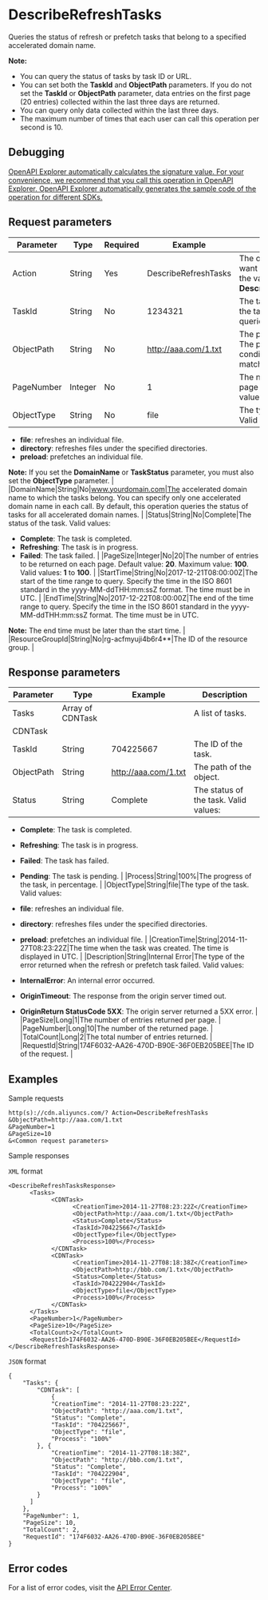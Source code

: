 # DescribeRefreshTasks

Queries the status of refresh or prefetch tasks that belong to a specified accelerated domain name.

**Note:**

-   You can query the status of tasks by task ID or URL.
-   You can set both the **TaskId** and **ObjectPath** parameters. If you do not set the **TaskId** or **ObjectPath** parameter, data entries on the first page \(20 entries\) collected within the last three days are returned.
-   You can query only data collected within the last three days.
-   The maximum number of times that each user can call this operation per second is 10.

## Debugging

[OpenAPI Explorer automatically calculates the signature value. For your convenience, we recommend that you call this operation in OpenAPI Explorer. OpenAPI Explorer automatically generates the sample code of the operation for different SDKs.](https://api.aliyun.com/#product=Cdn&api=DescribeRefreshTasks&type=RPC&version=2018-05-10)

## Request parameters

|Parameter|Type|Required|Example|Description|
|---------|----|--------|-------|-----------|
|Action|String|Yes|DescribeRefreshTasks|The operation that you want to perform. Set the value to **DescribeRefreshTasks**. |
|TaskId|String|No|1234321|The task ID by which the task status is queried. |
|ObjectPath|String|No|http://aaa.com/1.txt|The path of the object. The path is used as a condition for an exact match. |
|PageNumber|Integer|No|1|The number of the page to return. Valid values: **1** to **100000**. |
|ObjectType|String|No|file|The type of the task. Valid values:

 -   **file**: refreshes an individual file.
-   **directory**: refreshes files under the specified directories.
-   **preload**: prefetches an individual file.

 **Note:** If you set the **DomainName** or **TaskStatus** parameter, you must also set the **ObjectType** parameter. |
|DomainName|String|No|www.yourdomain.com|The accelerated domain name to which the tasks belong. You can specify only one accelerated domain name in each call. By default, this operation queries the status of tasks for all accelerated domain names. |
|Status|String|No|Complete|The status of the task. Valid values:

 -   **Complete**: The task is completed.
-   **Refreshing**: The task is in progress.
-   **Failed**: The task failed. |
|PageSize|Integer|No|20|The number of entries to be returned on each page. Default value: **20**. Maximum value: **100**. Valid values: **1** to **100**. |
|StartTime|String|No|2017-12-21T08:00:00Z|The start of the time range to query. Specify the time in the ISO 8601 standard in the yyyy-MM-ddTHH:mm:ssZ format. The time must be in UTC. |
|EndTime|String|No|2017-12-22T08:00:00Z|The end of the time range to query. Specify the time in the ISO 8601 standard in the yyyy-MM-ddTHH:mm:ssZ format. The time must be in UTC.

 **Note:** The end time must be later than the start time. |
|ResourceGroupId|String|No|rg-acfmyuji4b6r4\*\*|The ID of the resource group. |

## Response parameters

|Parameter|Type|Example|Description|
|---------|----|-------|-----------|
|Tasks|Array of CDNTask| |A list of tasks. |
|CDNTask| | | |
|TaskId|String|704225667|The ID of the task. |
|ObjectPath|String|http://aaa.com/1.txt|The path of the object. |
|Status|String|Complete|The status of the task. Valid values:

 -   **Complete**: The task is completed.
-   **Refreshing**: The task is in progress.
-   **Failed**: The task has failed.
-   **Pending**: The task is pending. |
|Process|String|100%|The progress of the task, in percentage. |
|ObjectType|String|file|The type of the task. Valid values:

 -   **file**: refreshes an individual file.
-   **directory**: refreshes files under the specified directories.
-   **preload**: prefetches an individual file. |
|CreationTime|String|2014-11-27T08:23:22Z|The time when the task was created. The time is displayed in UTC. |
|Description|String|Internal Error|The type of the error returned when the refresh or prefetch task failed. Valid values:

 -   **InternalError**: An internal error occurred.
-   **OriginTimeout**: The response from the origin server timed out.
-   **OriginReturn StatusCode 5XX**: The origin server returned a 5XX error. |
|PageSize|Long|1|The number of entries returned per page. |
|PageNumber|Long|10|The number of the returned page. |
|TotalCount|Long|2|The total number of entries returned. |
|RequestId|String|174F6032-AA26-470D-B90E-36F0EB205BEE|The ID of the request. |

## Examples

Sample requests

```
http(s)://cdn.aliyuncs.com/? Action=DescribeRefreshTasks
&ObjectPath=http://aaa.com/1.txt
&PageNumber=1
&PageSize=10
&<Common request parameters>
```

Sample responses

`XML` format

```
<DescribeRefreshTasksResponse>	
	  <Tasks>
		    <CDNTask>
			      <CreationTime>2014-11-27T08:23:22Z</CreationTime>
			      <ObjectPath>http://aaa.com/1.txt</ObjectPath>
			      <Status>Complete</Status>
			      <TaskId>704225667</TaskId>
			      <ObjectType>file</ObjectType>
			      <Process>100%</Process>
		    </CDNTask>
		    <CDNTask>
			      <CreationTime>2014-11-27T08:18:38Z</CreationTime>
			      <ObjectPath>http://bbb.com/1.txt</ObjectPath>
			      <Status>Complete</Status>
			      <TaskId>704222904</TaskId>
			      <ObjectType>file</ObjectType>
			      <Process>100%</Process>
		    </CDNTask>
	  </Tasks>
	  <PageNumber>1</PageNumber>
	  <PageSize>10</PageSize>
	  <TotalCount>2</TotalCount>
	  <RequestId>174F6032-AA26-470D-B90E-36F0EB205BEE</RequestId>
</DescribeRefreshTasksResponse>
```

`JSON` format

```
{
	"Tasks": {
		"CDNTask": [
            {
			"CreationTime": "2014-11-27T08:23:22Z",
			"ObjectPath": "http://aaa.com/1.txt",
			"Status": "Complete",
			"TaskId": "704225667",
			"ObjectType": "file",
			"Process": "100%"
		}, {
			"CreationTime": "2014-11-27T08:18:38Z",
			"ObjectPath": "http://bbb.com/1.txt",
			"Status": "Complete",
			"TaskId": "704222904",
			"ObjectType": "file",
			"Process": "100%"
		}
      ]
	},
	"PageNumber": 1,
	"PageSize": 10,
	"TotalCount": 2,
	"RequestId": "174F6032-AA26-470D-B90E-36F0EB205BEE"
}
```

## Error codes

For a list of error codes, visit the [API Error Center](https://error-center.alibabacloud.com/status/product/Cdn).


